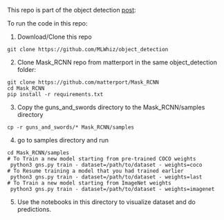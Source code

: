 
This repo is part of the object detection [post](https://towardsdatascience.com/plug-and-play-object-detection-code-in-5-simple-steps-f1975804373e):

To run the code in this repo: 

1. Download/Clone this repo

```
git clone https://github.com/MLWhiz/object_detection
```

2. Clone Mask_RCNN repo from matterport in the same object_detection folder:

```
git clone https://github.com/matterport/Mask_RCNN
cd Mask_RCNN
pip install -r requirements.txt
```

3. Copy the guns_and_swords directory to the Mask_RCNN/samples directory

```
cp -r guns_and_swords/* Mask_RCNN/samples
```

4. go to samples directory and run

```
cd Mask_RCNN/samples
# To Train a new model starting from pre-trained COCO weights
 python3 gns.py train - dataset=/path/to/dataset - weights=coco
# To Resume training a model that you had trained earlier
 python3 gns.py train - dataset=/path/to/dataset - weights=last
# To Train a new model starting from ImageNet weights
 python3 gns.py train - dataset=/path/to/dataset - weights=imagenet
```

5. Use the notebooks in this directory to visualize dataset and do predictions.